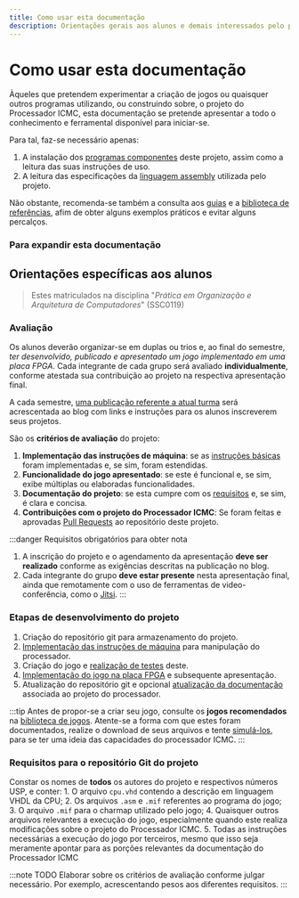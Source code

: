 ```yaml
---
title: Como usar esta documentação
description: Orientações gerais aos alunos e demais interessados pelo projeto
---
```

# Como usar esta documentação
Àqueles que pretendem experimentar a criação de jogos ou quaisquer outros programas utilizando, ou construindo sobre, o projeto do Processador ICMC, esta documentação se pretende apresentar a todo o conhecimento e ferramental disponível para iniciar-se.

Para tal, faz-se necessário apenas:
1. A instalação dos [programas componentes](/docs/category/componentes) deste projeto, assim como a leitura das suas instruções de uso.
2. A leitura das especificações da [linguagem assembly](/docs/category/linguagem-assembly) utilizada pelo projeto.

Não obstante, recomenda-se também a consulta aos [guias](/docs/category/guias) e a [biblioteca de referências](/docs/category/biblioteca), afim de obter alguns exemplos práticos e evitar alguns percalços.

### Para expandir esta documentação

## Orientações específicas aos alunos

> Estes matriculados na disciplina "*Prática em Organização e Arquitetura de Computadores*" (SSC0119)
### Avaliação

Os alunos deverão organizar-se em duplas ou trios e, ao final do semestre, *ter desenvolvido, publicado e apresentado um jogo implementado em uma placa FPGA*. Cada integrante de cada grupo será avaliado **individualmente**, conforme atestada sua contribuição ao projeto na respectiva apresentação final.

A cada semestre, [uma publicação referente a atual turma](/blog/tags/inscricoes) será acrescentada ao blog com links e instruções para os alunos inscreverem seus projetos.

São os **critérios de avaliação** do projeto:

1. **Implementação das instruções de máquina**: se as [instruções básicas](/docs/linguagem-assembly/instrucoes) foram implementadas e, se sim, foram estendidas.
2. **Funcionalidade do jogo apresentado**: se este é funcional e, se sim, exibe múltiplas ou elaboradas funcionalidades.
3. **Documentação do projeto**: se esta cumpre com os [requisitos](#requisitos-para-o-repositório-git-do-projeto) e, se sim, é clara e concisa.
4. **Contribuições com o projeto do Processador ICMC**: Se foram feitas e aprovadas [Pull Requests](https://github.com/de-abreu/Processador-ICMC/pulls) ao repositório deste projeto.

:::danger Requisitos obrigatórios para obter nota
1. A inscrição do projeto e o agendamento da apresentação **deve ser realizado** conforme as exigências descritas na publicação no blog.
2. Cada integrante do grupo **deve estar presente** nesta apresentação final, ainda que remotamente com o uso de ferramentas de video-conferência, como o [Jitsi](https://jitsi.org/).
:::

### Etapas de desenvolvimento do projeto

1. Criação do repositório git para armazenamento do projeto.
2. [Implementação das instruções de máquina](/docs/guias/criando-instrucoes) para manipulação do processador.
3. Criação do jogo e [realização de testes](/docs/guias/debugging) deste.
4. [Implementação do jogo na placa FPGA](/docs/guias/ajustes-finais) e subsequente apresentação.
5. Atualização do repositório git e opcional [atualização da documentação](/docs/guias/documentacao) associada ao projeto do processador.

:::tip
Antes de propor-se a criar seu jogo, consulte os **jogos recomendados** na [biblioteca de jogos](/docs/biblioteca/jogos). Atente-se a forma com que estes foram documentados, realize o download de seus arquivos e tente [simulá-los](/docs/componentes/simulador), para se ter uma ideia das capacidades do processador ICMC.
:::


### Requisitos para o repositório Git do projeto
Constar os nomes de **todos** os autores do projeto e respectivos números USP, e conter:
    1. O arquivo `cpu.vhd` contendo a descrição em linguagem VHDL da CPU;
    2. Os arquivos `.asm` e `.mif` referentes ao programa do jogo;
    3. O arquivo `.mif` para o charmap utilizado pelo jogo;
    4. Quaisquer outros arquivos relevantes a execução do jogo, especialmente quando este realiza modificações sobre o projeto do Processador ICMC.
    5. Todas as instruções necessárias a execução do jogo por terceiros, mesmo que isso seja meramente apontar para as porções relevantes da documentação do Processador ICMC

:::note TODO
Elaborar sobre os critérios de avaliação conforme julgar necessário. Por exemplo, acrescentando pesos aos diferentes requisitos.
:::
